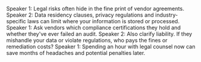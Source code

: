 Speaker 1: Legal risks often hide in the fine print of vendor agreements.
Speaker 2: Data residency clauses, privacy regulations and industry-specific laws can limit where your information is stored or processed.
Speaker 1: Ask vendors which compliance certifications they hold and whether they've ever failed an audit.
Speaker 2: Also clarify liability. If they mishandle your data or violate regulations, who pays the fines or remediation costs?
Speaker 1: Spending an hour with legal counsel now can save months of headaches and potential penalties later.
